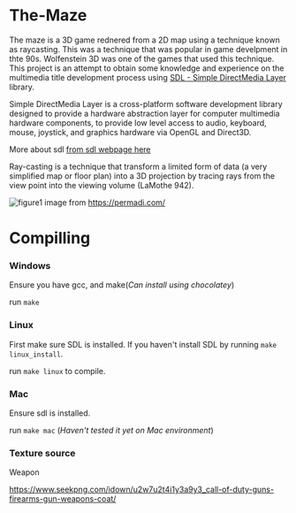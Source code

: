 # The-Maze

The maze is a 3D game rednered from a 2D map using a technique known as raycasting. This was a technique that was popular in game develpment in thte 90s. Wolfenstein 3D was one of the games that used this technique. This project is an attempt to obtain some knowledge and experience on the multimedia title development process using [SDL - Simple DirectMedia Layer](https://www.libsdl.org/) library.

Simple DirectMedia Layer is a cross-platform software development library designed to provide a hardware abstraction layer for computer multimedia hardware components, to provide low level access to audio, keyboard, mouse, joystick, and graphics hardware via OpenGL and Direct3D. 

More about sdl [from sdl webpage here](https://www.libsdl.org/)

Ray-casting is a technique that transform a limited form of data (a very simplified map or floor plan) into a 3D projection by tracing rays from the view point into the viewing volume (LaMothe 942).

![figure1](https://user-images.githubusercontent.com/44834632/138761695-32039d06-5111-4d56-b8f8-1a18d5fbb239.gif)
image from https://permadi.com/

# Compilling

### Windows

Ensure you have gcc, and make(*Can install using chocolatey*)

run `make`

### Linux

First make sure SDL is installed. If you haven't install SDL by running `make linux_install`.

run `make linux` to compile.

### Mac

Ensure sdl is installed.

run `make mac` (*Haven't tested it yet on Mac environment*)

### Texture source

Weapon

https://www.seekpng.com/idown/u2w7u2t4i1y3a9y3_call-of-duty-guns-firearms-gun-weapons-coat/

